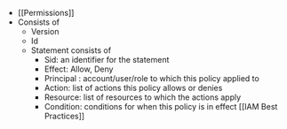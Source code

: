 - [[Permissions]]
- Consists of
	- Version
	- Id
	- Statement consists of
		- Sid: an identifier for the statement
		- Effect: Allow, Deny
		- Principal : account/user/role to which this policy applied to
		- Action: list of actions this policy allows or denies
		- Resource: list of resources to which the actions apply
		- Condition: conditions for when this policy is in effect
[[IAM Best Practices]]
